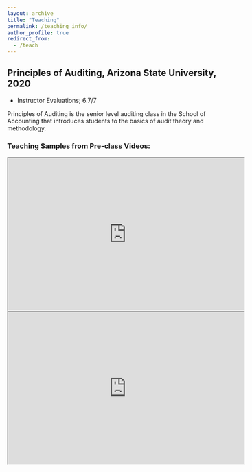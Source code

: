 ```yaml
---
layout: archive
title: "Teaching"
permalink: /teaching_info/
author_profile: true
redirect_from:
  - /teach
---
```


## Principles of Auditing, Arizona State University, 2020

* Instructor Evaluations; 6.7/7

Principles of Auditing is the senior level auditing class in the School of Accounting that introduces students to the basics of audit theory and methodology.

### Teaching Samples from Pre-class Videos:

<iframe width="550" height="355" src="https://player.mediaamp.io/p/U8-EDC/Z10ANGjRH9T0/embed/select/media/M5mOqm28k9Dt?form=html" allowfullscreen></iframe>

<iframe width="550" height="355" src="https://player.mediaamp.io/p/U8-EDC/Z10ANGjRH9T0/embed/select/media/dsLxWL487PPJ?form=html" allowfullscreen></iframe>
